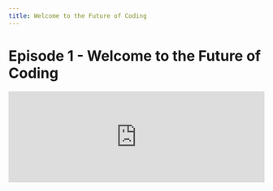 ```yaml
---
title: Welcome to the Future of Coding 
---
```


# Episode 1 - Welcome to the Future of Coding

<iframe src="https://omny.fm/shows/future-of-coding/welcome-to-the-future-of-coding/embed" width="100%" height="180" frameborder="0"></iframe>
